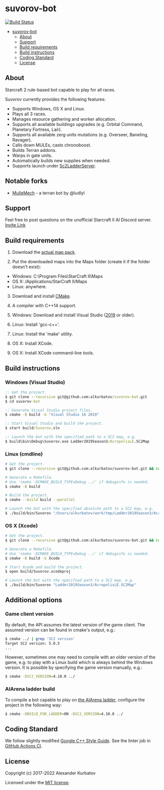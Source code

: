 # suvorov-bot

[![Build Status](https://github.com/alkurbatov/suvorov-bot/actions/workflows/ci.yml/badge.svg)](https://github.com/alkurbatov/suvorov-bot/actions/workflows/ci.yml)

- [suvorov-bot](#suvorov-bot)
    - [About](#about)
    - [Support](#support)
    - [Build requirements](#build-requirements)
    - [Build instructions](#build-instructions)
    - [Coding Standard](#coding-standard)
    - [License](#license)

## About
Starcraft 2 rule-based bot capable to play for all races.

Suvorov currently provides the following features:
* Supports Windows, OS X and Linux.
* Plays all 3 races.
* Manages resource gathering and worker allocation.
* Supports all available buildings upgrades (e.g. Orbital Command, Planetary Fortress, Lair).
* Supports all available zerg units mutations (e.g. Overseer, Baneling, Ravager).
* Calls down MULEs, casts chronoboost.
* Builds Terran addons.
* Warps in gate units.
* Automatically builds new supplies when needed.
* Supports launch under [Sc2LadderServer](https://github.com/Cryptyc/Sc2LadderServer).

## Notable forks
* [MulleMech](https://github.com/ludlyl/MulleMech) - a terran bot by @ludlyl

## Support
Feel free to post questions on the unofficial Starcraft II AI Discord server. [Invite Link](https://discordapp.com/invite/Emm5Ztz)

## Build requirements
1. Download the [actual map pack](https://aiarena.net/wiki/maps/).

2. Put the downloaded maps into the Maps folder (create it if the folder doesn't exist):
  * Windows: C:\Program Files\StarCraft II\Maps
  * OS X: /Applications/StarCraft II/Maps
  * Linux: anywhere.

3. Download and install [CMake](https://cmake.org/download/).

4. A compiler with C++14 support.

5. Windows: Download and install Visual Studio ([2019](https://www.visualstudio.com/downloads/) or older).

6. Linux: Install 'gcc-c++'.

7. Linux: Install the 'make' utility.

8. OS X: Install XCode.

9. OS X: Install XCode command-line tools.

## Build instructions

### Windows (Visual Studio)
```bat
:: Get the project.
$ git clone --recursive git@github.com:alkurbatov/suvorov-bot.git
$ cd suvorov-bot

:: Generate Visual Studio project files.
$ cmake -B build -G "Visual Studio 16 2019"

:: Start Visual Studio and build the project.
$ start build/Suvorov.sln

:: Launch the bot with the specified path to a SC2 map, e.g.
$ build\bin\Debug\Suvorov.exe Ladder2019Season3/AcropolisLE.SC2Map
```

### Linux (cmdline)
```bash
# Get the project.
$ git clone --recursive git@github.com:alkurbatov/suvorov-bot.git && cd suvorov-bot

# Generate a Makefile.
# Use 'cmake -DCMAKE_BUILD_TYPE=Debug ../' if debuginfo is needed.
$ cmake -B build

# Build the project.
$ cmake --build build --parallel

# Launch the bot with the specified absolute path to a SC2 map, e.g.
$ ./build/bin/Suvorov "/Users/alkurbatov/work/tmp/Ladder2019Season3/AcropolisLE.SC2Map"
```

### OS X (Xcode)
```bash
# Get the project.
$ git clone --recursive git@github.com:alkurbatov/suvorov-bot.git && cd suvorov-bot

# Generate a Makefile.
# Use 'cmake -DCMAKE_BUILD_TYPE=Debug ../' if debuginfo is needed.
$ cmake -B build -G Xcode

# Start Xcode and build the project.
$ open build/Suvorov.xcodeproj

# Launch the bot with the specified path to a SC2 map, e.g.
$ ./build/bin/Suvorov "Ladder2019Season3/AcropolisLE.SC2Map"
```

## Additional options

### Game client version
By default, the API assumes the latest version of the game client. The assumed version can be found in cmake's output, e.g.:
```bash
$ cmake ../ | grep 'SC2 version'
Target SC2 version: 5.0.5
...
```

However, sometimes one may need to compile with an older version of the game, e.g. to play with a Linux build which is
always behind the Windows version. It is possible by specifying the game version manually, e.g.:
```bash
$ cmake -DSC2_VERSION=4.10.0 ../
```

### AIArena ladder build
To compile a bot capable to play on [the AIArena ladder](https://aiarena.net), configure the project in the following way:
```bash
$ cmake -DBUILD_FOR_LADDER=ON -DSC2_VERSION=4.10.0 ../
```

## Coding Standard
We follow slightly modified [Google C++ Style Guide](https://google.github.io/styleguide/cppguide.html).
See the linter job in [GitHub Actions CI](.github/workflows/ci.yml).

## License
Copyright (c) 2017-2022 Alexander Kurbatov

Licensed under the [MIT license](LICENSE).

